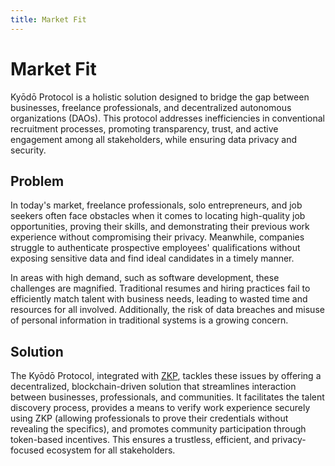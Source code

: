 ```yaml
---
title: Market Fit
---
```


# Market Fit

Kyōdō Protocol is a holistic solution designed to bridge the gap between businesses, freelance professionals, and decentralized autonomous organizations (DAOs). This protocol addresses inefficiencies in conventional recruitment processes, promoting transparency, trust, and active engagement among all stakeholders, while ensuring data privacy and security.

## Problem
In today's market, freelance professionals, solo entrepreneurs, and job seekers often face obstacles when it comes to locating high-quality job opportunities, proving their skills, and demonstrating their previous work experience without compromising their privacy. Meanwhile, companies struggle to authenticate prospective employees' qualifications without exposing sensitive data and find ideal candidates in a timely manner.

In areas with high demand, such as software development, these challenges are magnified. Traditional resumes and hiring practices fail to efficiently match talent with business needs, leading to wasted time and resources for all involved. Additionally, the risk of data breaches and misuse of personal information in traditional systems is a growing concern.
## Solution
The Kyōdō Protocol, integrated with [ZKP](/zkp), tackles these issues by offering a decentralized, blockchain-driven solution that streamlines interaction between businesses, professionals, and communities. It facilitates the talent discovery process, provides a means to verify work experience securely using ZKP (allowing professionals to prove their credentials without revealing the specifics), and promotes community participation through token-based incentives. This ensures a trustless, efficient, and privacy-focused ecosystem for all stakeholders.
